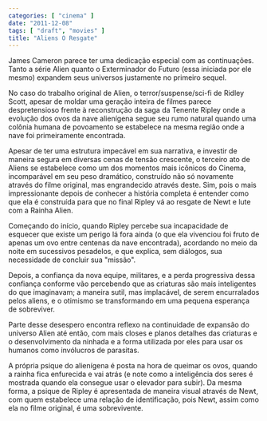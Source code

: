 ```yaml
---
categories: [ "cinema" ]
date: "2011-12-08"
tags: [ "draft", "movies" ]
title: "Aliens O Resgate"
---
```

James Cameron parece ter uma dedicação especial com as
continuações. Tanto a série Alien quanto o Exterminador do Futuro
(essa iniciada por ele mesmo) expandem seus universos justamente no
primeiro sequel.

No caso do trabalho original de Alien, o terror/suspense/sci-fi de
Ridley Scott, apesar de moldar uma geração inteira de filmes parece
despretensioso frente à reconstrução da saga da Tenente Ripley onde
a evolução dos ovos da nave alienígena segue seu rumo natural quando
uma colônia humana de povoamento se estabelece na mesma região onde
a nave foi primeiramente encontrada.

Apesar de ter uma estrutura impecável em sua narrativa, e investir de
maneira segura em diversas cenas de tensão crescente, o terceiro ato
de Aliens se estabelece como um dos momentos mais icônicos do Cinema,
incomparável em seu peso dramático, construído não só novamente
através do filme original, mas engrandecido através deste. Sim, pois o
mais impressionante depois de conhecer a história completa é entender
como que ela é construída para que no final Ripley vá ao resgate de
Newt e lute com a Rainha Alien.

Começando do início, quando Ripley percebe sua incapacidade de esquecer
que existe um perigo lá fora ainda (o que ela vivenciou foi fruto de
apenas um ovo entre centenas da nave encontrada), acordando no meio
da noite em sucessivos pesadelos, e que explica, sem diálogos, sua
necessidade de concluir sua "missão".

Depois, a confiança da nova equipe, militares, e a perda progressiva
dessa confiança conforme vão percebendo que as criaturas são mais
inteligentes do que imaginavam; a maneira sutil, mas implacável, de
serem encurralados pelos aliens, e o otimismo se transformando em uma
pequena esperança de sobreviver.

Parte desse desespero encontra reflexo na continuidade de expansão
do universo Alien até então, com mais closes e planos detalhes das
criaturas e o desenvolvimento da ninhada e a forma utilizada por eles
para usar os humanos como invólucros de parasitas.

A própria psique do alienígena é posta na hora de queimar os ovos,
quando a rainha fica enfurecida e vai atrás (e note como a inteligência
dos seres é mostrada quando ela consegue usar o elevador para subir). Da
mesma forma, a psique de Ripley é apresentada de maneira visual através
de Newt, com quem estabelece uma relação de identificação, pois Newt,
assim como ela no filme original, é uma sobrevivente.

